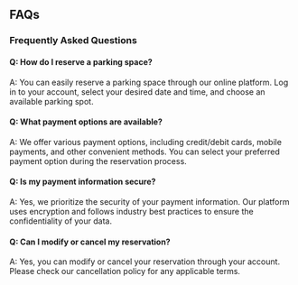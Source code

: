 

## FAQs

### Frequently Asked Questions

#### Q: How do I reserve a parking space?

A: You can easily reserve a parking space through our online platform. Log in to your account, select your desired date and time, and choose an available parking spot.

#### Q: What payment options are available?

A: We offer various payment options, including credit/debit cards, mobile payments, and other convenient methods. You can select your preferred payment option during the reservation process.

#### Q: Is my payment information secure?

A: Yes, we prioritize the security of your payment information. Our platform uses encryption and follows industry best practices to ensure the confidentiality of your data.

#### Q: Can I modify or cancel my reservation?

A: Yes, you can modify or cancel your reservation through your account. Please check our cancellation policy for any applicable terms.
